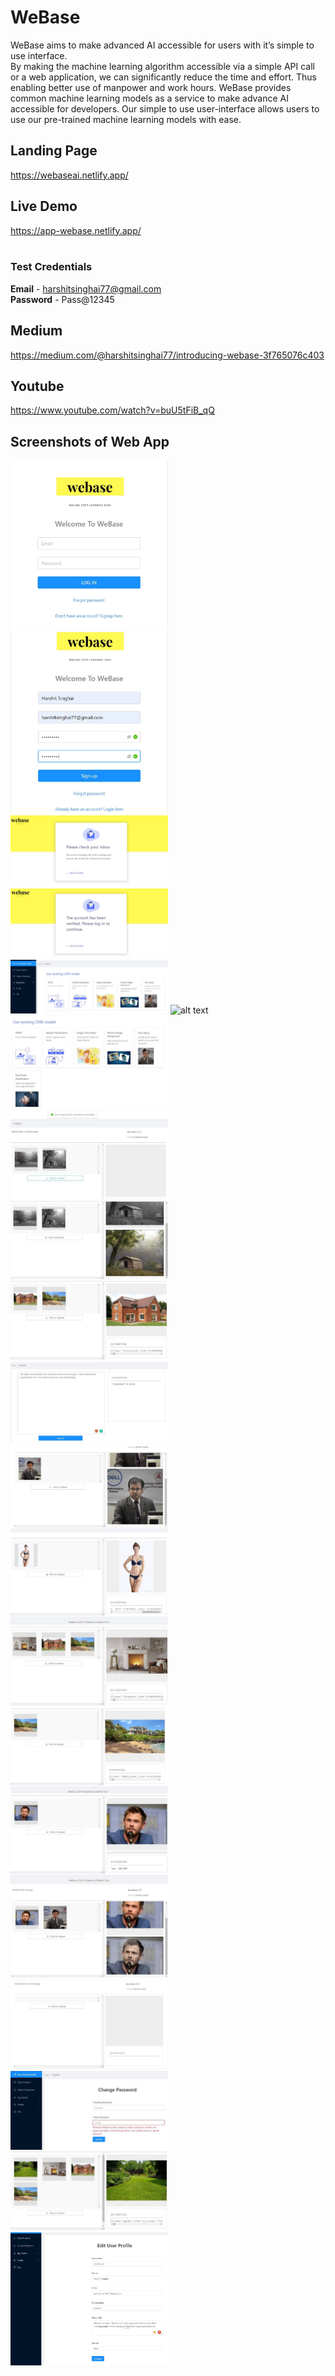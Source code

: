 # WeBase
WeBase aims to make advanced AI accessible for users with it’s simple to use interface. </br>
By making the machine learning algorithm accessible via a simple API call or a web application, we can significantly reduce the time and effort. Thus enabling better use of manpower and work hours. WeBase provides common machine learning models as a service to make advance AI accessible for developers. Our simple to use user-interface allows users to use our pre-trained machine learning models with ease.

## Landing Page
https://webaseai.netlify.app/

## Live Demo
https://app-webase.netlify.app/ 
</br>
</br>
### **Test Credentials** </br>
**Email** - harshitsinghai77@gmail.com </br>
**Password** - Pass@12345


## Medium
https://medium.com/@harshitsinghai77/introducing-webase-3f765076c403

## Youtube
https://www.youtube.com/watch?v=buU5tFiB_qQ

## Screenshots of Web App
<img src="screenshots/1.jpeg" alt="alt text" width="50%">
<img src="screenshots/2.jpeg" alt="alt text" width="50%">
<img src="screenshots/3.jpeg" alt="alt text" width="50%">
<img src="screenshots/4.jpeg" alt="alt text" width="50%">
<img src="screenshots/5.jpeg" alt="alt text" width="50%">
<img src="screenshots/6.jpeg" alt="alt text" width="50%">
<img src="screenshots/7.jpeg" alt="alt text" width="50%">
<img src="screenshots/8.jpeg" alt="alt text" width="50%">
<img src="screenshots/9.jpeg" alt="alt text" width="50%">
<img src="screenshots/10.jpeg" alt="alt text" width="50%">
<img src="screenshots/11.jpeg" alt="alt text" width="50%">
<img src="screenshots/12.jpeg" alt="alt text" width="50%">
<img src="screenshots/13.jpeg" alt="alt text" width="50%">
<img src="screenshots/14.jpeg" alt="alt text" width="50%">
<img src="screenshots/15.jpeg" alt="alt text" width="50%">
<img src="screenshots/16.jpeg" alt="alt text" width="50%">
<img src="screenshots/17.jpeg" alt="alt text" width="50%">
<img src="screenshots/18.jpeg" alt="alt text" width="50%">
<img src="screenshots/19.jpeg" alt="alt text" width="50%">
<img src="screenshots/20.jpeg" alt="alt text" width="50%">
<img src="screenshots/21.jpeg" alt="alt text" width="50%">
